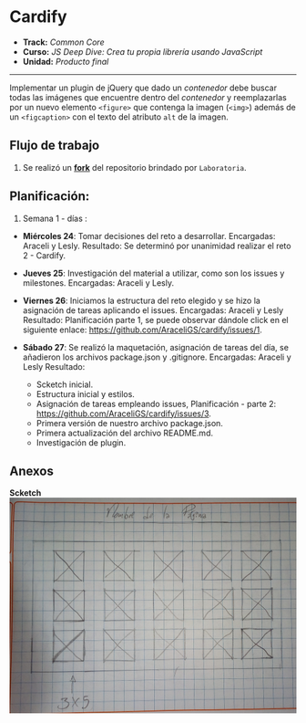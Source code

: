 # Cardify

* **Track:** _Common Core_
* **Curso:** _JS Deep Dive: Crea tu propia librería usando JavaScript_
* **Unidad:** _Producto final_

***

Implementar un plugin de jQuery que dado un _contenedor_ debe buscar todas las
imágenes que encuentre dentro del _contenedor_ y reemplazarlas por un nuevo
elemento `<figure>` que contenga la imagen (`<img>`) además de un `<figcaption>`
con el texto del atributo `alt` de la imagen.

## Flujo de trabajo

1. Se realizó un [**fork**](https://gist.github.com/ivandevp/1de47ae69a5e139a6622d78c882e1f74)
   del repositorio brindado por `Laboratoria`.

## Planificación:

1. Semana 1 - días : 

  - **Miércoles 24**: Tomar decisiones del reto a desarrollar.
    Encargadas: Araceli y Lesly.
    Resultado: Se determinó por unanimidad realizar el reto 2 - Cardify.

  - **Jueves 25**: Investigación del material a utilizar, como son los issues y milestones.
    Encargadas: Araceli y Lesly.

  - **Viernes 26**: Iniciamos la estructura del reto elegido y se hizo la asignación de tareas aplicando el issues. 
    Encargadas: Araceli y Lesly 
    Resultado: Planificación parte 1, se puede observar dándole click en el siguiente enlace: https://github.com/AraceliGS/cardify/issues/1.

  - **Sábado 27**: Se realizó la maquetación, asignación de tareas del día, se añadieron los archivos package.json y .gitignore.
    Encargadas: Araceli y Lesly
    Resultado: 
      - Scketch inicial.
      - Estructura inicial y estilos.
      - Asignación de tareas empleando issues, Planificación - parte 2: https://github.com/AraceliGS/cardify/issues/3.
      - Primera versión de nuestro archivo package.json.
      - Primera actualización del archivo README.md.
      - Investigación de plugin.

## Anexos

**Scketch**
![scketch-inicial](assets/docs/scketch-inicial.jpg "scketch-inicial")

